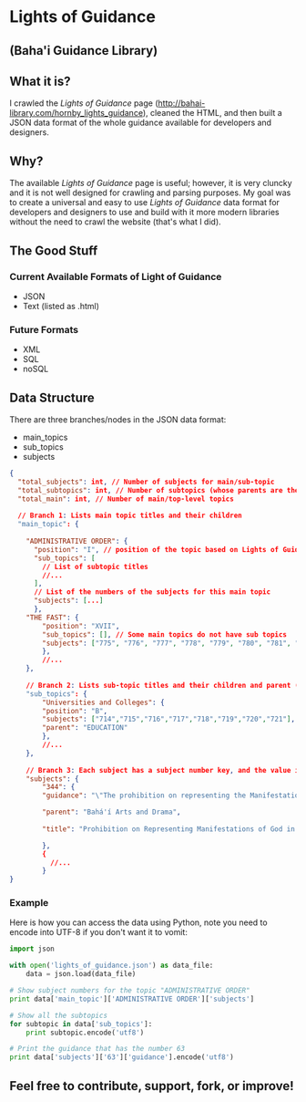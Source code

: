 # Lights of Guidance 
## (Baha'i Guidance Library)

## What it is?
I crawled the  *Lights of Guidance* page (http://bahai-library.com/hornby_lights_guidance), cleaned the HTML, and then built a JSON data format of the whole guidance available for developers and designers.

## Why?
The available *Lights of Guidance* page is useful; however, it is very cluncky and it is not well designed for crawling and parsing purposes. My goal was to create a universal and easy to use *Lights of Guidance* data format for developers and designers to use and build with it more modern libraries without the need to crawl the website (that's what I did).

## The Good Stuff

### Current Available Formats of Light of Guidance
* JSON
* Text (listed as .html)

### Future Formats
* XML
* SQL
* noSQL

## Data Structure

There are three branches/nodes in the JSON data format:
* main_topics
* sub_topics
* subjects

```JSON
{
  "total_subjects": int, // Number of subjects for main/sub-topic
  "total_subtopics": int, // Number of subtopics (whose parents are the main topics)
  "total_main": int, // Number of main/top-level topics
  
  // Branch 1: Lists main topic titles and their children
  "main_topic": {
    
    "ADMINISTRATIVE ORDER": {
      "position": "I", // position of the topic based on Lights of Guidance - roman numerals 
      "sub_topics": [
        // List of subtopic titles
        //...
      ],
      // List of the numbers of the subjects for this main topic
      "subjects": [...]
      },
    "THE FAST": {
        "position": "XVII", 
        "sub_topics": [], // Some main topics do not have sub topics
        "subjects": ["775", "776", "777", "778", "779", "780", "781", "782", "783", "784"]
        },
        //...
    },
    
    // Branch 2: Lists sub-topic titles and their children and parent (main topic)
    "sub_topics": {
        "Universities and Colleges": {
        "position": "B",
        "subjects": ["714","715","716","717","718","719","720","721"],
        "parent": "EDUCATION"
        },
        //...
    },
    
    // Branch 3: Each subject has a subject number key, and the value is an object that contains the guidance (the quote and source), the parent (sub-topic or main topic) and title of the subject
    "subjects": {
        "344": {
        "guidance": "\"The prohibition on representing the Manifestation of God in paintings and drawings or in dramatic presentations applies to all the Manifestations of God. There are, of course, great and wonderful works of art of past Dispensations, many of which portrayed the Manifestations of God in a spirit of reverence and love. In this Dispensation however the greater maturity of mankind and the greater awareness of the relationship between the Supreme Manifestation and His servants enable us to realize the impossibility of representing, in any human form, whether pictorially, in sculpture or in dramatic representation, the Person of God's Manifestations. In stating the Bahá'í prohibition, the beloved Guardian pointed out this impossibility.\"\n(From a letter written on behalf of the Universal House of Justice to an individual believer, March 9, 1977)\n",

        "parent": "Bahá'í Arts and Drama",
        
        "title": "Prohibition on Representing Manifestations of God in Paintings or Drawings Applies to All Manifestations"

        },
        {
          //...
        }
}
```

### Example

Here is how you can access the data using Python, note you need to encode into UTF-8 if you don't want it to vomit:



```python
import json

with open('lights_of_guidance.json') as data_file:    
    data = json.load(data_file)

# Show subject numbers for the topic "ADMINISTRATIVE ORDER" 
print data['main_topic']['ADMINISTRATIVE ORDER']['subjects']

# Show all the subtopics
for subtopic in data['sub_topics']:
	print subtopic.encode('utf8')

# Print the guidance that has the number 63
print data['subjects']['63']['guidance'].encode('utf8')
```

## Feel free to contribute, support, fork, or improve!
